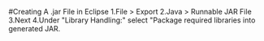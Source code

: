 #Creating A .jar File in Eclipse
1.File > Export
2.Java > Runnable JAR File
3.Next
4.Under "Library Handling:" select "Package required libraries into generated JAR.